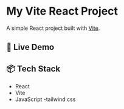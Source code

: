 # My Vite React Project

A simple React project built with [Vite](https://vitejs.dev/).

## 🚀 Live Demo



## 📦 Tech Stack

- React
- Vite
- JavaScript
-tailwind css


